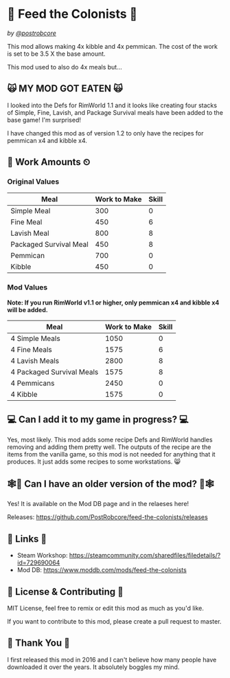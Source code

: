 # 🥪 Feed the Colonists 🥪

*by [@postrobcore](https://twitter.com/postrobcore)*

This mod allows making 4x kibble and 4x pemmican. The cost of the work is set to be 3.5 X the base amount.

This mod used to also do 4x meals but...

## 🙀 MY MOD GOT EATEN 🙀

I looked into the Defs for RimWorld 1.1 and it looks like creating four stacks of Simple, Fine, Lavish, and Package Survival meals have been added to the base game! I'm surprised!

I have changed this mod as of version 1.2 to only have the recipes for pemmican x4 and kibble x4.

## 🍳 Work Amounts ⏲

### Original Values

|Meal|Work to Make|Skill
|-|-|-
|Simple Meal|300|0
|Fine Meal|450|6
|Lavish Meal|800|8
|Packaged Survival Meal|450|8
|Pemmican|700|0
|Kibble|450|0

### Mod Values

**Note: If you run RimWorld v1.1 or higher, only pemmican x4 and kibble x4 will be added.**

|Meal|Work to Make|Skill
|-|-|-
|4 Simple Meals|1050|0
|4 Fine Meals|1575|6
|4 Lavish Meals|2800|8
|4 Packaged Survival Meals|1575|8
|4 Pemmicans|2450|0
|4 Kibble|1575|0

## 💻 Can I add it to my game in progress? 💻

Yes, most likely. This mod adds some recipe Defs and RimWorld handles removing and adding them pretty well. The outputs of the recipe are the items from the vanilla game, so this mod is not needed for anything that it produces. It just adds some recipes to some workstations. 😸

## 🕸📄 Can I have an older version of the mod? 📄🕸

Yes! It is available on the Mod DB page and in the relaeses here!

Releases: <https://github.com/PostRobcore/feed-the-colonists/releases>

## 🔗 Links 🔗

* Steam Workshop: <https://steamcommunity.com/sharedfiles/filedetails/?id=729690064>
* Mod DB: <https://www.moddb.com/mods/feed-the-colonists>

## 📜 License & Contributing 📜

MIT License, feel free to remix or edit this mod as much as you'd like.

If you want to contribute to this mod, please create a pull request to master.

## 🙌 Thank You 🙌

I first released this mod in 2016 and I can't believe how many people have downloaded it over the years. It absolutely boggles my mind.
